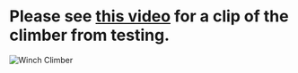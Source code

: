 # Please see [this video](https://www.youtube.com/shorts/OYed82jzRtw) for a clip of the climber from testing.
![Winch Climber](https://github.com/tkiyohar/Currated-Resume-Gallery/blob/main/Robotics%20Systems/Winch%20Climber/Images/Winch%20Climber.jpg)

